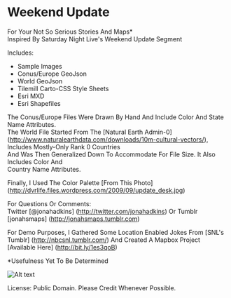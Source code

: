 Weekend Update
=============
For Your Not So Serious Stories And Maps*  
Inspired By Saturday Night Live's Weekend Update Segment

Includes:

* Sample Images
* Conus/Europe GeoJson
* World GeoJson
* Tilemill Carto-CSS Style Sheets
* Esri MXD
* Esri Shapefiles

The Conus/Europe Files Were Drawn By Hand And Include Color And State Name Attributes.  
The World File Started From The [Natural Earth Admin-0] (http://www.naturalearthdata.com/downloads/10m-cultural-vectors/), Includes Mostly-Only Rank 0 Countries   
And Was Then Generalized Down To Accommodate For File Size. It Also Includes Color And  
Country Name Attributes.

Finally, I Used The Color Palette [From This Photo] (http://dvrlife.files.wordpress.com/2009/09/update_desk.jpg) 

For Questions Or Comments:  
Twitter [@jonahadkins]  (http://twitter.com/jonahadkins) Or Tumblr [jonahsmaps]  (http://jonahsmaps.tumblr.com)  

For Demo Purposes, I Gathered Some Location Enabled Jokes From [SNL's Tumblr] (http://nbcsnl.tumblr.com/) And Created A Mapbox Project [Available Here] (http://bit.ly/1es3qoB)


*Usefulness Yet To Be Determined

![Alt text](http://24.media.tumblr.com/0c8687bec924b594cc6dbd7367b443d8/tumblr_mvb8ouhQOy1rdzuduo1_r1_500.gif)

License: Public Domain. Please Credit Whenever Possible.

